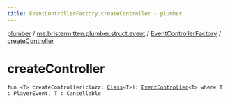 ```yaml
---
title: EventControllerFactory.createController - plumber
---
```


[plumber](../../index.html) / [me.bristermitten.plumber.struct.event](../index.html) / [EventControllerFactory](index.html) / [createController](./create-controller.html)

# createController

`fun <T> createController(clazz: `[`Class`](https://docs.oracle.com/javase/6/docs/api/java/lang/Class.html)`<T>): `[`EventController`](../-event-controller/index.html)`<T> where T : PlayerEvent, T : Cancellable`
